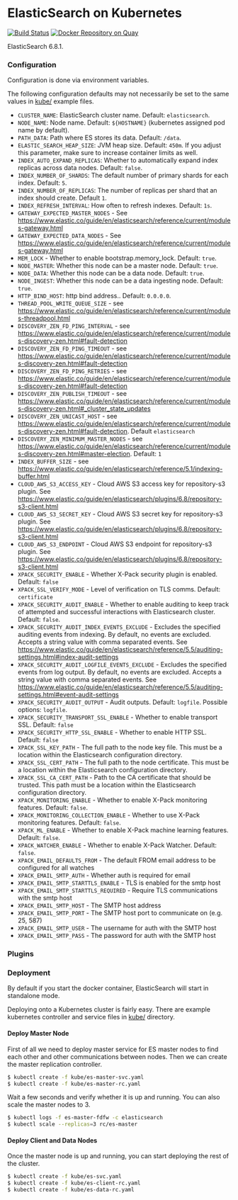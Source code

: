 # ElasticSearch on Kubernetes
[![Build Status](https://travis-ci.org/UKHomeOffice/docker-elasticsearch.svg?branch=master)](https://travis-ci.org/UKHomeOffice/docker-elasticsearch)
[![Docker Repository on Quay](https://quay.io/repository/ukhomeofficedigital/elasticsearch/status "Docker Repository on Quay")](https://quay.io/repository/ukhomeofficedigital/elasticsearch)

ElasticSearch 6.8.1.

### Configuration
Configuration is done via environment variables.

The following configuration defaults may not necessarily be set to the same
values in [kube/](kube/) example files.

* `CLUSTER_NAME`: ElasticSearch cluster name. Default: `elasticsearch`.
* `NODE_NAME`: Node name. Default: `${HOSTNAME}` (kubernetes assigned pod name by default).
* `PATH_DATA`: Path where ES stores its data. Default: `/data`.
* `ELASTIC_SEARCH_HEAP_SIZE`: JVM heap size. Default: `450m`. If you adjust this parameter,
  make sure to increase container limits as well.
* `INDEX_AUTO_EXPAND_REPLICAS`: Whether to automatically expand index replicas
  across data nodes. Default: `false`.
* `INDEX_NUMBER_OF_SHARDS`: The default number of primary shards for each index. Default: `5`.
* `INDEX_NUMBER_OF_REPLICAS`: The number of replicas per shard that an index should create. Default `1`.
* `INDEX_REFRESH_INTERVAL`: How often to refresh indexes. Default: `1s`.
* `GATEWAY_EXPECTED_MASTER_NODES` - See https://www.elastic.co/guide/en/elasticsearch/reference/current/modules-gateway.html
* `GATEWAY_EXPECTED_DATA_NODES` - See https://www.elastic.co/guide/en/elasticsearch/reference/current/modules-gateway.html
* `MEM_LOCK` - Whether to enable bootstrap.memory_lock. Default: `true`.
* `NODE_MASTER`: Whether this node can be a master node. Default: `true`.
* `NODE_DATA`: Whether this node can be a data node. Default: `true`.
* `NODE_INGEST`: Whether this node can be a data ingesting node. Default: `true`.
* `HTTP_BIND_HOST`: http bind address.. Default: `0.0.0.0`.
* `THREAD_POOL_WRITE_QUEUE_SIZE` - see https://www.elastic.co/guide/en/elasticsearch/reference/current/modules-threadpool.html
* `DISCOVERY_ZEN_FD_PING_INTERVAL` - see https://www.elastic.co/guide/en/elasticsearch/reference/current/modules-discovery-zen.html#fault-detection
* `DISCOVERY_ZEN_FD_PING_TIMEOUT` - see https://www.elastic.co/guide/en/elasticsearch/reference/current/modules-discovery-zen.html#fault-detection
* `DISCOVERY_ZEN_FD_PING_RETRIES` - see https://www.elastic.co/guide/en/elasticsearch/reference/current/modules-discovery-zen.html#fault-detection
* `DISCOVERY_ZEN_PUBLISH_TIMEOUT` - see https://www.elastic.co/guide/en/elasticsearch/reference/current/modules-discovery-zen.html#_cluster_state_updates
* `DISCOVERY_ZEN_UNICAST_HOST` - see https://www.elastic.co/guide/en/elasticsearch/reference/current/modules-discovery-zen.html#fault-detection. Default `elasticsearch`
* `DISCOVERY_ZEN_MINIMUM_MASTER_NODES` - see https://www.elastic.co/guide/en/elasticsearch/reference/current/modules-discovery-zen.html#master-election. Default: `1`
* `INDEX_BUFFER_SIZE` - see https://www.elastic.co/guide/en/elasticsearch/reference/5.1/indexing-buffer.html
* `CLOUD_AWS_S3_ACCESS_KEY` - Cloud AWS S3 access key for repository-s3 plugin. See https://www.elastic.co/guide/en/elasticsearch/plugins/6.8/repository-s3-client.html
* `CLOUD_AWS_S3_SECRET_KEY` - Cloud AWS S3 secret key for repository-s3 plugin. See https://www.elastic.co/guide/en/elasticsearch/plugins/6.8/repository-s3-client.html
* `CLOUD_AWS_S3_ENDPOINT` - Cloud AWS S3 endpoint for repository-s3 plugin. See https://www.elastic.co/guide/en/elasticsearch/plugins/6.8/repository-s3-client.html
* `XPACK_SECURITY_ENABLE` - Whether X-Pack security plugin is enabled. Default: `false`
* `XPACK_SSL_VERIFY_MODE` - Level of verification on TLS comms. Default: `certificate`
* `XPACK_SECURITY_AUDIT_ENABLE` - Whether to enable auditing to keep track of attempted and successful interactions with Elasticsearch cluster. Default: `false`.
* `XPACK_SECURITY_AUDIT_INDEX_EVENTS_EXCLUDE` - Excludes the specified auditing events from indexing. By default, no events are excluded. Accepts a string value with comma separated events. See https://www.elastic.co/guide/en/elasticsearch/reference/5.5/auditing-settings.html#index-audit-settings
* `XPACK_SECURITY_AUDIT_LOGFILE_EVENTS_EXCLUDE` - Excludes the specified events from log output. By default, no events are excluded. Accepts a string value with comma separated events. See https://www.elastic.co/guide/en/elasticsearch/reference/5.5/auditing-settings.html#event-audit-settings
* `XPACK_SECURITY_AUDIT_OUTPUT` - Audit outputs. Default: `logfile`. Possible options: `logfile`.
* `XPACK_SECURITY_TRANSPORT_SSL_ENABLE` - Whether to enable transport SSL. Default: `false`
* `XPACK_SECURITY_HTTP_SSL_ENABLE` - Whether to enable HTTP SSL. Default: `false`
* `XPACK_SSL_KEY_PATH` - The full path to the node key file. This must be a location within the Elasticsearch configuration directory.
* `XPACK_SSL_CERT_PATH` - The full path to the node certificate. This must be a location within the Elasticsearch configuration directory.
* `XPACK_SSL_CA_CERT_PATH` -  Path to the CA certificate that should be trusted. This path must be a location within the Elasticsearch configuration directory.
* `XPACK_MONITORING_ENABLE` - Whether to enable X-Pack monitoring features. Default: `false`.
* `XPACK_MONITORING_COLLECTION_ENABLE` - Whether to use X-Pack monitoring features. Default: `false`.
* `XPACK_ML_ENABLE` - Whether to enable X-Pack machine learning features. Default: `false`.
* `XPACK_WATCHER_ENABLE` - Whether to enable X-Pack Watcher. Default: `false`.
* `XPACK_EMAIL_DEFAULTS_FROM` - The default FROM email address to be configured for all watches
* `XPACK_EMAIL_SMTP_AUTH` - Whether auth is required for email
* `XPACK_EMAIL_SMTP_STARTTLS_ENABLE` - TLS is enabled for the smtp host
* `XPACK_EMAIL_SMTP_STARTTLS_REQUIRED` - Require TLS communications with the smtp host
* `XPACK_EMAIL_SMTP_HOST` - The SMTP host address
* `XPACK_EMAIL_SMTP_PORT` - The SMTP host port to communicate on (e.g. 25, 587)
* `XPACK_EMAIL_SMTP_USER` - The username for auth with the SMTP host
* `XPACK_EMAIL_SMTP_PASS` - The password for auth with the SMTP host

### Plugins

### Deployment
By default if you start the docker container, ElasticSearch will start in
standalone mode.

Deploying onto a Kubernetes cluster is fairly easy. There are example
kubernetes controller and service files in [kube/](kube/) directory.


#### Deploy Master Node
First of all we need to deploy master service for ES master nodes to find each
other and other communications between nodes. Then we can create the master
replication controller.

```bash
$ kubectl create -f kube/es-master-svc.yaml
$ kubectl create -f kube/es-master-rc.yaml
```

Wait a few seconds and verify whether it is up and running. You can also scale
the master nodes to 3.

```bash
$ kubectl logs -f es-master-fdfw -c elasticsearch
$ kubectl scale --replicas=3 rc/es-master
```

#### Deploy Client and Data Nodes
Once the master node is up and running, you can start deploying the rest of the cluster.

```bash
$ kubectl create -f kube/es-svc.yaml
$ kubectl create -f kube/es-client-rc.yaml
$ kubectl create -f kube/es-data-rc.yaml
```
